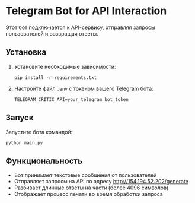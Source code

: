 # Telegram Bot for API Interaction

Этот бот подключается к API-сервису, отправляя запросы пользователей и возвращая ответы.

## Установка

1. Установите необходимые зависимости:
   ```
   pip install -r requirements.txt
   ```

2. Настройте файл `.env` с токеном вашего Telegram бота:
   ```
   TELEGRAM_CRITIC_API=your_telegram_bot_token
   ```

## Запуск

Запустите бота командой:
```
python main.py
```

## Функциональность

- Бот принимает текстовые сообщения от пользователей
- Отправляет запросы на API по адресу http://154.194.52.202/generate
- Разбивает длинные ответы на части (более 4096 символов)
- Отображает процесс печати во время обработки запроса 